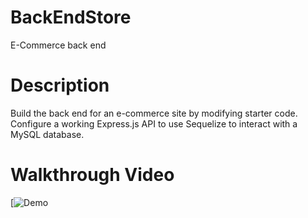 # BackEndStore
 E-Commerce back end


# Description
Build the back end for an e-commerce site by modifying starter code. Configure a working Express.js API to use Sequelize to interact with a MySQL database. 

# Walkthrough Video
[![Demo](https://youtu.be/53d8RprS72I)
